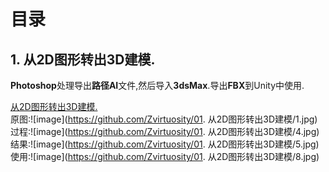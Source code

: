 # 目录
## 1. 从2D图形转出3D建模.
  **Photoshop**处理导出**路径AI**文件,然后导入**3dsMax**.导出**FBX**到Unity中使用.  
  
  [从2D图形转出3D建模.](https://github.com/Zvirtuosity/Funny/01.从2D图形转出3D建模)  
  原图:![image](https://github.com/Zvirtuosity/01. 从2D图形转出3D建模/1.jpg)  
  过程:![image](https://github.com/Zvirtuosity/01. 从2D图形转出3D建模/4.jpg)  
  结果:![image](https://github.com/Zvirtuosity/01. 从2D图形转出3D建模/5.jpg)  
  使用:![image](https://github.com/Zvirtuosity/01. 从2D图形转出3D建模/8.jpg)  